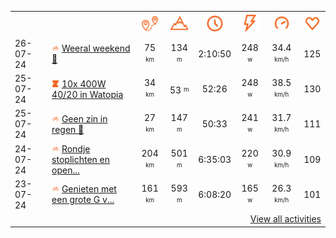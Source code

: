<table>
    <tr>
        <th></th>
        <th></th>
        <th align="center"><img src="https://raw.githubusercontent.com/robiningelbrecht/strava-activities/master/public/distance.svg" width="30" alt="distance" title="distance"/></th>
        <th align="center"><img src="https://raw.githubusercontent.com/robiningelbrecht/strava-activities/master/public/elevation.svg" width="30" alt="elevation" title="elevation"/></th>
        <th align="center"><img src="https://raw.githubusercontent.com/robiningelbrecht/strava-activities/master/public/time.svg" width="30" alt="time" title="time"/></th>
        <th align="center"><img src="https://raw.githubusercontent.com/robiningelbrecht/strava-activities/master/public/average-watt.svg" width="30" alt="average watts" title="average watts"/></th>
        <th align="center"><img src="https://raw.githubusercontent.com/robiningelbrecht/strava-activities/master/public/average-speed.svg" width="30" alt="average speed" title="average speed"/></th>
        <th align="center"><img src="https://raw.githubusercontent.com/robiningelbrecht/strava-activities/master/public/heart-rate.svg" width="30" alt="average heart rate" title="average heart rate"/></th>
    </tr>
            <tr>
            <td>26-07-24</td>
            <td>
                <img src="https://raw.githubusercontent.com/robiningelbrecht/strava-activities/master/public/activity-ride.svg" width="12" alt="Weeral weekend 🙌" title="Weeral weekend 🙌"/>
<a href="https://www.strava.com/activities/11988071126" title="Kcal: 2147 | Gear: None ">Weeral weekend 🙌</a>
            </td>
            <td align="center">75 <sup><sub>km</sub></sup></td>
            <td align="center">134 <sup><sub>m</sub></sup></td>
            <td align="center">2:10:50</td>
            <td align="center">248 <sup><sub>w</sub></sup></td>
            <td align="center">34.4 <sup><sub>km/h</sub></sup></td>
            <td align="center">125</td>
        </tr>
            <tr>
            <td>25-07-24</td>
            <td>
                                <img src="https://raw.githubusercontent.com/robiningelbrecht/strava-activities/master/public/activity-virtual-ride-zwift.svg" width="12" alt="10x 400W 40/20 in Watopia" title="10x 400W 40/20 in Watopia"/>
<a href="https://www.strava.com/activities/11980388721" title="Kcal: 744 | Gear: None ">10x 400W 40/20 in Watopia</a>
            </td>
            <td align="center">34 <sup><sub>km</sub></sup></td>
            <td align="center">53 <sup><sub>m</sub></sup></td>
            <td align="center">52:26</td>
            <td align="center">248 <sup><sub>w</sub></sup></td>
            <td align="center">38.5 <sup><sub>km/h</sub></sup></td>
            <td align="center">130</td>
        </tr>
            <tr>
            <td>25-07-24</td>
            <td>
                <img src="https://raw.githubusercontent.com/robiningelbrecht/strava-activities/master/public/activity-ride.svg" width="12" alt="Geen zin in regen 🫠" title="Geen zin in regen 🫠"/>
<a href="https://www.strava.com/activities/11979064595" title="Kcal: 806 | Gear: None ">Geen zin in regen 🫠</a>
            </td>
            <td align="center">27 <sup><sub>km</sub></sup></td>
            <td align="center">147 <sup><sub>m</sub></sup></td>
            <td align="center">50:33</td>
            <td align="center">241 <sup><sub>w</sub></sup></td>
            <td align="center">31.7 <sup><sub>km/h</sub></sup></td>
            <td align="center">111</td>
        </tr>
            <tr>
            <td>24-07-24</td>
            <td>
                <img src="https://raw.githubusercontent.com/robiningelbrecht/strava-activities/master/public/activity-ride.svg" width="12" alt="Rondje stoplichten en open bruggen🚦🙈" title="Rondje stoplichten en open bruggen🚦🙈"/>
<a href="https://www.strava.com/activities/11970294751" title="Kcal: 5760 | Gear: None ">Rondje stoplichten en open...</a>
            </td>
            <td align="center">204 <sup><sub>km</sub></sup></td>
            <td align="center">501 <sup><sub>m</sub></sup></td>
            <td align="center">6:35:03</td>
            <td align="center">220 <sup><sub>w</sub></sup></td>
            <td align="center">30.9 <sup><sub>km/h</sub></sup></td>
            <td align="center">109</td>
        </tr>
            <tr>
            <td>23-07-24</td>
            <td>
                <img src="https://raw.githubusercontent.com/robiningelbrecht/strava-activities/master/public/activity-ride.svg" width="12" alt="Genieten met een grote G van Gravel 👻" title="Genieten met een grote G van Gravel 👻"/>
<a href="https://www.strava.com/activities/11961635451" title="Kcal: 4200 | Gear: None ">Genieten met een grote G v...</a>
            </td>
            <td align="center">161 <sup><sub>km</sub></sup></td>
            <td align="center">593 <sup><sub>m</sub></sup></td>
            <td align="center">6:08:20</td>
            <td align="center">165 <sup><sub>w</sub></sup></td>
            <td align="center">26.3 <sup><sub>km/h</sub></sup></td>
            <td align="center">101</td>
        </tr>
                <tr>
            <td colspan="8" align="right"><a href="https://github.com/robiningelbrecht/strava-activities#activities">View all activities</a></td>
        </tr>
    </table>
